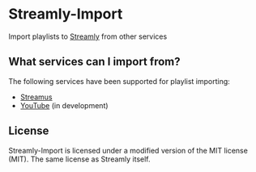 # Streamly-Import
Import playlists to [Streamly](https://github.com/LNFWebsite/Streamly) from other services

## What services can I import from?

The following services have been supported for playlist importing:

- [Streamus](https://streamus.com/)
- [YouTube](https://www.youtube.com/) (in development)

## License

Streamly-Import is licensed under a modified version of the MIT license (MIT). The same license as Streamly itself.
